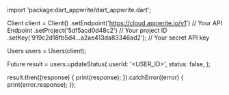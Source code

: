 import 'package:dart_appwrite/dart_appwrite.dart';

Client client = Client()
  .setEndpoint('https://cloud.appwrite.io/v1') // Your API Endpoint
  .setProject('5df5acd0d48c2') // Your project ID
  .setKey('919c2d18fb5d4...a2ae413da83346ad2'); // Your secret API key

Users users = Users(client);

Future result = users.updateStatus(
  userId: '<USER_ID>',
  status: false,
);

result.then((response) {
  print(response);
}).catchError((error) {
  print(error.response);
});

